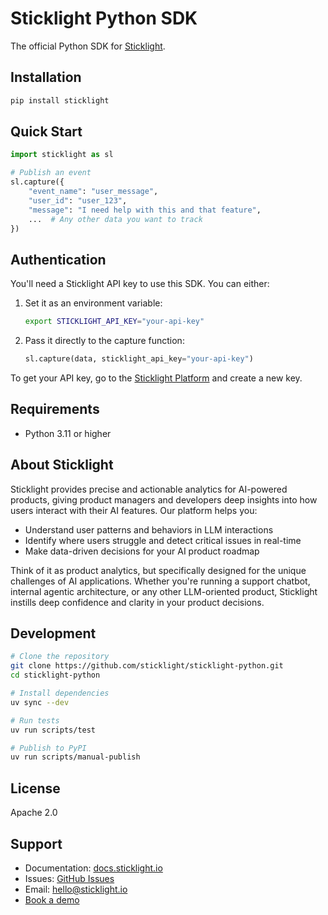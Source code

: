 # Sticklight Python SDK

The official Python SDK for [Sticklight](https://sticklight.io).

## Installation

```bash
pip install sticklight
```

## Quick Start

```python
import sticklight as sl

# Publish an event
sl.capture({
    "event_name": "user_message",
    "user_id": "user_123",
    "message": "I need help with this and that feature",
    ...  # Any other data you want to track
})
```

## Authentication

You'll need a Sticklight API key to use this SDK. You can either:

1. Set it as an environment variable:
   ```bash
   export STICKLIGHT_API_KEY="your-api-key"
   ```

2. Pass it directly to the capture function:
   ```python
   sl.capture(data, sticklight_api_key="your-api-key")
   ```

To get your API key, go to the [Sticklight Platform] and create a new key.

## Requirements

- Python 3.11 or higher

## About Sticklight

Sticklight provides precise and actionable analytics for AI-powered products, giving product managers and developers deep insights into how users interact with their AI features. Our platform helps you:

- Understand user patterns and behaviors in LLM interactions
- Identify where users struggle and detect critical issues in real-time
- Make data-driven decisions for your AI product roadmap

Think of it as product analytics, but specifically designed for the unique challenges of AI applications. Whether you're running a support chatbot, internal agentic architecture, or any other LLM-oriented product, Sticklight instills deep confidence and clarity in your product decisions.

## Development

```bash
# Clone the repository
git clone https://github.com/sticklight/sticklight-python.git
cd sticklight-python

# Install dependencies
uv sync --dev

# Run tests
uv run scripts/test

# Publish to PyPI
uv run scripts/manual-publish
```

## License

Apache 2.0

## Support

- Documentation: [docs.sticklight.io](https://docs.sticklight.io)
- Issues: [GitHub Issues](https://github.com/sticklight/sticklight-python/issues)
- Email: hello@sticklight.io
- [Book a demo](https://calendly.com/matan-sticklight/30min)

[Sticklight Platform]: https://platform.sticklight.io